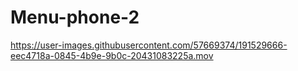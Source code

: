 # Menu-phone-2

https://user-images.githubusercontent.com/57669374/191529666-eec4718a-0845-4b9e-9b0c-20431083225a.mov

